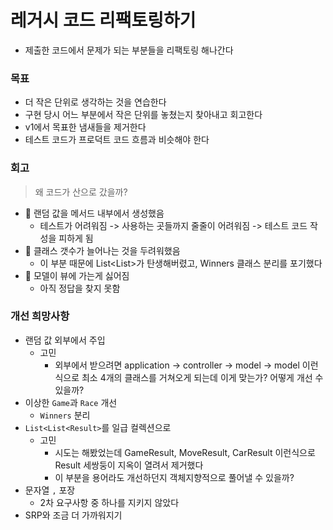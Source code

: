# 레거시 코드 리팩토링하기

- 제출한 코드에서 문제가 되는 부분들을 리팩토링 해나간다

### 목표

- 더 작은 단위로 생각하는 것을 연습한다
- 구현 당시 어느 부분에서 작은 단위를 놓쳤는지 찾아내고 회고한다
- v1에서 목표한 냄새들을 제거한다
- 테스트 코드가 프로덕트 코드 흐름과 비슷해야 한다

### 회고

> 왜 코드가 산으로 갔을까?

- 💩 랜덤 값을 메서드 내부에서 생성했음
    - 테스트가 어려워짐 -> 사용하는 곳들까지 줄줄이 어려워짐 -> 테스트 코드 작성을 피하게 됨
- 💩 클래스 갯수가 늘어나는 것을 두려워했음
    - 이 부분 때문에 List<List<Result>>가 탄생해버렸고, Winners 클래스 분리를 포기했다
- 💩 모델이 뷰에 가는게 싫어짐
    - 아직 정답을 찾지 못함

### 개선 희망사항

- 랜덤 값 외부에서 주입
    - 고민
        - 외부에서 받으려면 application → controller → model → model 이런식으로 최소 4개의 클래스를 거쳐오게 되는데 이게 맞는가? 어떻게 개선 수 있을까?
- 이상한 `Game`과 `Race` 개선
    - `Winners` 분리
- `List<List<Result>`를 일급 컬렉션으로
    - 고민
        - 시도는 해봤었는데 GameResult, MoveResult, CarResult 이런식으로 Result 세쌍둥이 지옥이 열려서 제거했다
        - 이 부분을 용어라도 개선하던지 객체지향적으로 풀어낼 수 있을까?
- 문자열 `,` 포장
    - 2차 요구사항 중 하나를 지키지 않았다
- SRP와 조금 더 가까워지기
